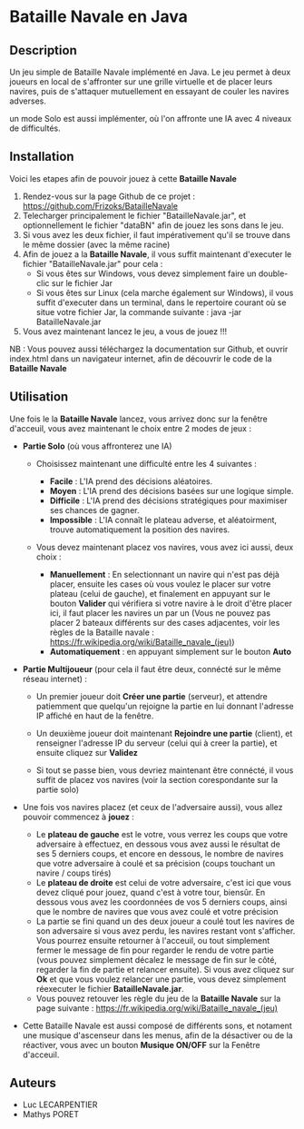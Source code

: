 # Bataille Navale en Java

## Description

Un jeu simple de Bataille Navale implémenté en Java. Le jeu permet à deux joueurs en local de s'affronter sur une grille virtuelle et de placer leurs navires, puis de s'attaquer mutuellement en essayant de couler les navires adverses.

un mode Solo est aussi implémenter, où l'on affronte une IA avec 4 niveaux de difficultés.

## Installation

Voici les etapes afin de pouvoir jouez à cette **Bataille Navale**
1. Rendez-vous sur la page Github de ce projet : https://github.com/Frizoks/BatailleNavale
2. Telecharger principalement le fichier "BatailleNavale.jar", et optionnellement le fichier "dataBN" afin de jouez les sons dans le jeu.
3. Si vous avez les deux fichier, il faut impérativement qu'il se trouve dans le même dossier (avec la même racine)
4. Afin de jouez a la **Bataille Navale**, il vous suffit maintenant d'executer le fichier "BatailleNavale.jar" pour cela :
    - Si vous êtes sur Windows, vous devez simplement faire un double-clic sur le fichier Jar
    - Si vous êtes sur Linux (cela marche également sur Windows), il vous suffit d'executer dans un terminal, dans le repertoire courant où se situe votre fichier Jar, la commande suivante  : java -jar BatailleNavale.jar
6. Vous avez maintenant lancez le jeu, a vous de jouez !!!

NB : Vous pouvez aussi téléchargez la documentation sur Github, et ouvrir index.html dans un navigateur internet, afin de découvrir le code de la **Bataille Navale**

## Utilisation

Une fois le la **Bataille Navale** lancez, vous arrivez donc sur la fenêtre d'acceuil, vous avez maintenant le choix entre 2 modes de jeux :

- **Partie Solo** (où vous affronterez une IA)

    - Choisissez maintenant une difficulté entre les 4 suivantes :
        - **Facile** : L'IA prend des décisions aléatoires.
        - **Moyen** : L'IA prend des décisions basées sur une logique simple.
        - **Difficile** : L'IA prend des décisions stratégiques pour maximiser ses chances de gagner.
        - **Impossible** : L'IA connaît le plateau adverse, et aléatoirment, trouve automatiquement la position des navires.
     
    - Vous devez maintenant placez vos navires, vous avez ici aussi, deux choix :
        - **Manuellement** : En selectionnant un navire qui n'est pas déjà placer, ensuite les cases où vous voulez le placer sur votre plateau (celui de gauche), et finalement en appuyant sur le bouton                    **Valider** qui vérifiera si votre navire à le droit d'être placer ici, il faut placer les navires un par un (Vous ne pouvez pas placer 2 bateaux différents sur des cases adjacentes, voir les                 règles de la Bataille navale : https://fr.wikipedia.org/wiki/Bataille_navale_(jeu))
        - **Automatiquement** : en appuyant simplement sur le bouton **Auto**

  
- **Partie Multijoueur** (pour cela il faut être deux, connécté sur le même réseau internet) :

    - Un premier joueur doit **Créer une partie** (serveur), et attendre patiemment que quelqu'un rejoigne la partie en lui donnant l'adresse IP affiché en haut de la fenêtre.
 
    - Un deuxième joueur doit maintenant **Rejoindre une partie** (client), et renseigner l'adresse IP du serveur (celui qui à creer la partie), et ensuite cliquez sur **Validez**
 
    - Si tout se passe bien, vous devriez maintenant être connécté, il vous suffit de placez vos navires (voir la section corespondante sur la partie solo)


- Une fois vos navires placez (et ceux de l'adversaire aussi), vous allez pouvoir commencez à **jouez** :
    
    - Le **plateau de gauche** est le votre, vous verrez les coups que votre adversaire à effectuez, en dessous vous avez aussi le résultat de ses 5 derniers coups, et encore en dessous, le nombre de navires que votre adversaire à coulé et sa précision (coups touchant un navire / coups tirés)
    - Le **plateau de droite** est celui de votre adversaire, c'est ici que vous devez cliqué pour jouez, quand c'est à votre tour, biensûr. En dessous vous avez les coordonnées de vos 5 derniers coups, ainsi que le nombre de navires que vous avez coulé et votre précision
    - La partie se fini quand un des deux joueur a coulé tout les navires de son adversaire si vous avez perdu, les navires restant vont s'afficher. Vous pourrez ensuite retourner à l'acceuil, ou tout simplement fermer le message de fin pour regarder le rendu de votre partie (vous pouvez simplement décalez le message de fin sur le côté, regarder la fin de partie et relancer ensuite). Si vous avez cliquez sur **Ok** et que vous voulez relancer une partie, vous devez simplement réexecuter le fichier **BatailleNavale.jar**.
    - Vous pouvez retouver les règle du jeu de la **Bataille Navale** sur la page suivante : https://fr.wikipedia.org/wiki/Bataille_navale_(jeu)
 

- Cette Bataille Navale est aussi composé de différents sons, et notament une musique d'ascenseur dans les menus, afin de la désactiver ou de la réactiver, vous avec un bouton **Musique ON/OFF** sur la Fenêtre d'acceuil.


## Auteurs

- Luc LECARPENTIER
- Mathys PORET
